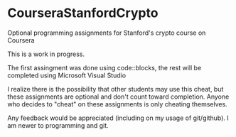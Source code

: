 # CourseraStanfordCrypto
Optional programming assignments for Stanford's crypto course on Coursera

This is a work in progress.

The first assingment was done using code::blocks, the rest will be completed using Microsoft Visual Studio

I realize there is the possibility that other students may use this cheat, but these assignments are optional and don't count toward completion. Anyone who decides to "cheat" on these assignments is only cheating themselves.

Any feedback would be appreciated (including on my usage of git/github). I am newer to programming and git.
